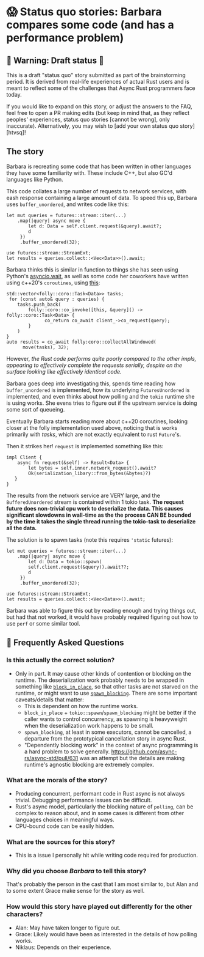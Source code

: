 # 😱 Status quo stories: Barbara compares some code (and has a performance problem)

## 🚧 Warning: Draft status 🚧

This is a draft "status quo" story submitted as part of the brainstorming period. It is derived from real-life experiences of actual Rust users and is meant to reflect some of the challenges that Async Rust programmers face today.

If you would like to expand on this story, or adjust the answers to the FAQ, feel free to open a PR making edits (but keep in mind that, as they reflect peoples' experiences, status quo stories [cannot be wrong], only inaccurate). Alternatively, you may wish to [add your own status quo story][htvsq]!

## The story

Barbara is recreating some code that has been written in other languages they have some familiarity with. These include C++, but
also GC'd languages like Python.

This code collates a large number of requests to network services, with eash response containing a large amount of data.
To speed this up, Barbara uses `buffer_unordered`, and writes code like this:

```
let mut queries = futures::stream::iter(...)
    .map(|query| async move {
        let d: Data = self.client.request(&query).await?;
        d
     })
     .buffer_unordered(32);

use futures::stream::StreamExt;
let results = queries.collect::<Vec<Data>>().await;
```

Barbara thinks this is similar in function to things she has seen using
Python's [asyncio.wait](https://docs.python.org/3/library/asyncio-task.html#asyncio.wait),
as well as some code her coworkers have written using c++20's `coroutines`,
using [this](https://github.com/facebook/folly/blob/master/folly/experimental/coro/Collect.h#L321):

```
std::vector<folly::coro::Task<Data>> tasks;
 for (const auto& query : queries) {
    tasks.push_back(
        folly::coro::co_invoke([this, &query]() -> folly::coro::Task<Data> {
              co_return co_await client_->co_request(query);
        }
    )
}
auto results = co_await folly:coro::collectAllWindowed(
      move(tasks), 32);
```

However, *the Rust code performs quite poorly compared to the other impls,
appearing to effectively complete the requests serially, despite on the surface
looking like effectively identical code.*

Barbara goes deep into investigating this, spends time reading how `buffer_unordered` is
implemented, how its underlying `FuturesUnordered` is implemented, and even thinks about
how polling and the `tokio` runtime she is using works. She evens tries to figure out if the
upstream service is doing some sort of queueing.

Eventually Barbara starts reading more about c++20 coroutines, looking closer at the folly
implementation used above, noticing that is works primarily with *tasks*, which are not exactly
equivalent to rust `Future`'s.

Then it strikes her! `request` is implemented something like this:
```
impl Client {
    async fn request(&self) -> Result<Data> {
        let bytes = self.inner.network_request().await?
        Ok(serialization_libary::from_bytes(&bytes)?)
   }
}
```
The results from the network service are VERY large, and the `BufferedUnordered` stream is contained within 1 tokio task.
**The request future does non-trivial cpu work to deserialize the data.
This causes significant slowdowns in wall-time as the the process CAN BE bounded by the time it takes
the single thread running the tokio-task to deserialize all the data.**

The solution is to spawn tasks (note this requires `'static` futures):

```
let mut queries = futures::stream::iter(...)
    .map(|query| async move {
        let d: Data = tokio::spawn(
        self.client.request(&query)).await??;
        d
     })
     .buffer_unordered(32);

use futures::stream::StreamExt;
let results = queries.collect::<Vec<Data>>().await;
```

Barbara was able to figure this out by reading enough and trying things out, but had that not worked, it
would have probably required figuring out how to use `perf` or some similar tool.

## 🤔 Frequently Asked Questions

### **Is this actually the correct solution?**
* Only in part. It may cause other kinds of contention or blocking on the runtime. The deserialization work probably needs to be wrapped in something like [`block_in_place`](https://docs.rs/tokio/1.5.0/tokio/task/fn.block_in_place.html), so that other tasks are not starved on the runtime, or might want to use [`spawn_blocking`](https://docs.rs/tokio/1.5.0/tokio/task/fn.spawn_blocking.html). There are some important caveats/details that matter:
  * This is dependent on how the runtime works.
  * `block_in_place` + `tokio::spawn`/`spawn_blocking` might be better if the caller wants to control concurrency, as spawning is heavyweight when the deserialization work happens to be small.
  * `spawn_blocking`, at least in some executors, cannot be cancelled, a departure from the prototypical cancellation story in async Rust.
  * "Dependently blocking work" in the context of async programming is a hard problem to solve generally. https://github.com/async-rs/async-std/pull/631 was an attempt but the details are making runtime's agnostic blocking are extremely complex.
### **What are the morals of the story?**
* Producing concurrent, performant code in Rust async is not always trivial. Debugging performance
  issues can be difficult.
* Rust's async model, particularly the blocking nature of `polling`, can be complex to reason about,
  and in some cases is different from other languages choices in meaningful ways.
* CPU-bound code can be easily hidden.

### **What are the sources for this story?**
* This is a issue I personally hit while writing code required for production.

### **Why did you choose *Barbara* to tell this story?**
That's probably the person in the cast that I am most similar to, but Alan
and to some extent Grace make sense for the story as well.

### **How would this story have played out differently for the other characters?**
* Alan: May have taken longer to figure out.
* Grace: Likely would have been as interested in the details of how polling works.
* Niklaus: Depends on their experience.
